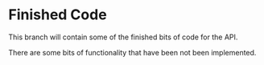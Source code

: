 # Finished Code

This branch will contain some of the finished bits of code for the API. 

There are some bits of functionality that have been not been implemented.